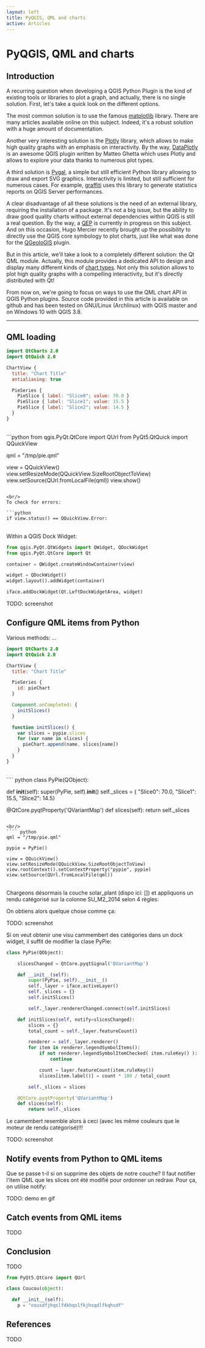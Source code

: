 ```yaml
---
layout: left
title: PyQGIS, QML and charts
active: Articles
---
```


# PyQGIS, QML and charts

## Introduction

A recurring question when developing a QGIS Python Plugin is the kind of
existing tools or libraries to plot a graph, and actually, there is no single
solution.  First, let's take a quick look on the different options.

The most common solution is to use the famous
<a href="https://matplotlib.org/">matplotlib</a> library. There are
many articles available online on this subject. Indeed, it's a robust solution
with a huge amount of documentation.

Another very interesting solution is the
<a href="https://plot.ly/python/">Plotly</a> library, which allows to make high
quality graphs with an emphasis on interactivity. By the way,
<a href="https://github.com/ghtmtt/DataPlotly">DataPlotly</a> is an
awesome QGIS plugin written by Matteo Ghetta which uses Plotly and allows to
explore your data thanks to numerous plot types.

A third solution is <a href="http://pygal.org/en/stable/">Pygal</a>, a simple
but still efficient Python library allowing to draw and export SVG graphics.
Interactivity is limited, but still sufficient for numerous cases. For example,
<a href="https://github.com/pblottiere/graffiti">graffiti</a> uses this library
to generate statistics reports on QGIS Server performances.

A clear disadvantage of all these solutions is the need of an external library,
requiring the installation of a package. It's not a big issue, but the
ability to draw good quality charts without external dependencies within QGIS
is still a real question. By the way, a
<a href="https://github.com/qgis/QGIS-Enhancement-Proposals/issues/34">QEP</a>
is currently in progress on this subject. And on this occasion, Hugo Mercier
recently brought up the possibility to directly use the QGIS core symbology to
plot charts, just like what was done for the
<a href="https://github.com/Oslandia/QGeoloGIS">QGeoloGIS</a> plugin.

But in this article, we'll take a look to a completely different solution: the
Qt QML module. Actually, this module provides a dedicated API to design and
display many different kinds of
<a href="https://doc.qt.io/qt-5/qtcharts-qmlmodule.html">chart types</a>. Not
only this solution allows to plot high quality graphs with a compelling
interactivity, but it's directly distributed with Qt!

From now on, we're going to focus on ways to use the QML chart API in QGIS
Python plugins. Source code provided in this article is available on github and
has been tested on GNU/Linux (Archlinux) with QGIS master and on Windows 10
with QGIS 3.8.
<hr>

## QML loading

```qml
import QtCharts 2.0
import QtQuick 2.0

ChartView {
  title: "Chart Title"
  antialiasing: true

  PieSeries {
    PieSlice { label: "Slice0"; value: 70.0 }
    PieSlice { label: "Slice1"; value: 15.5 }
    PieSlice { label: "Slice2"; value: 14.5 }
  }
}
```

<br/>
```python
from qgis.PyQt.QtCore import QUrl
from PyQt5.QtQuick import QQuickView

qml = "/tmp/pie.qml"

view = QQuickView()
view.setResizeMode(QQuickView.SizeRootObjectToView)
view.setSource(QUrl.fromLocalFile(qml))
view.show()
````

<br/>
To check for errors:

```python
if view.status() == QQuickView.Error:
````

<br/>
Within a QGIS Dock Widget:


```` python
from qgis.PyQt.QtWidgets import QWidget, QDockWidget
from qgis.PyQt.QtCore import Qt

container = QWidget.createWindowContainer(view)

widget = QDockWidget()
widget.layout().addWidget(container)

iface.addDockWidget(Qt.LeftDockWidgetArea, widget)
````

TODO: screenshot


## Configure QML items from Python

Various methods: ...

```qml
import QtCharts 2.0
import QtQuick 2.0

ChartView {
  title: "Chart Title"

  PieSeries {
    id: pieChart
  }

  Component.onCompleted: {
    initSlices()
  }

  function initSlices() {
    var slices = pypie.slices
    for (var name in slices) {
      pieChart.append(name, slices[name])
    }
  }
}
```

<br/>
```` python
class PyPie(QObject):

  def __init__(self):
    super(PyPie, self).__init__()
    self._slices = { "Slice0": 70.0, "Slice1": 15.5, "Slice2": 14.5}

  @QtCore.pyqtProperty('QVariantMap')
  def slices(self):
    return self._slices
````

<br/>
```` python
qml = "/tmp/pie.qml"

pypie = PyPie()

view = QQuickView()
view.setResizeMode(QQuickView.SizeRootObjectToView)
view.rootContext().setContextProperty("pypie", pypie)
view.setSource(QUrl.fromLocalFile(qml))
````

<br/>
Chargeons désormais la couche solar_plant (dispo ici: []) et appliquons un rendu catégorisé sur la colonne SU_M2_2014 selon 4 règles:

On obtiens alors quelque chose comme ça:

TODO: screenshot


Si on veut obtenir une visu cammembert des catégories dans un dock widget, il suffit de modifier la clase PyPie:

```` python
class PyPie(QObject):

    slicesChanged = QtCore.pyqtSignal('QVariantMap')

    def __init__(self):
        super(PyPie, self).__init__()
        self._layer = iface.activeLayer()
        self._slices = {}
        self.initSlices()

        self._layer.rendererChanged.connect(self.initSlices)

    def initSlices(self, notify=slicesChanged):
        slices = {}
        total_count = self._layer.featureCount()

        renderer = self._layer.renderer()
        for item in renderer.legendSymbolItems():
            if not renderer.legendSymbolItemChecked( item.ruleKey() ):
                continue

            count = layer.featureCount(item.ruleKey())
            slices[item.label()] = count * 100 / total_count

        self._slices = slices

    @QtCore.pyqtProperty('QVariantMap')
    def slices(self):
        return self._slices
````

Le camembert resemble alors à ceci (avec les même couleurs que le moteur de rendu catégorisé)!!!

TODO: screenshot

## Notify events from Python to QML items

Que se passe t-il si on supprime des objets de notre couche? Il faut notifier l'item QML que les slices ont été modifié pour ordonner un redraw. Pour ça, on utilise notify:

TODO: demo en gif

## Catch events from QML items

TODO

## Conclusion

TODO

```` python
from PyQt5.QtCore import QUrl

class Coucou(object):

  def __init__(self):
    p = "cousdfjhqslfdkhqslfkjhsqdlfkqhsdf"
````

## References

TODO
